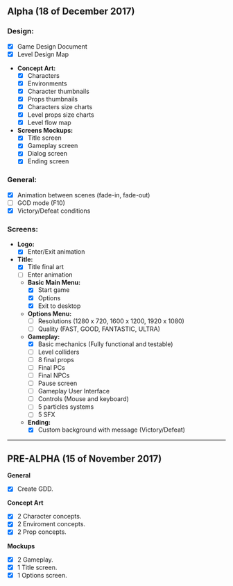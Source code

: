 ## Alpha (18 of December 2017)
### Design:
- [x] Game Design Document
- [x] Level Design Map
* **Concept Art:**
    - [x] Characters
    - [x] Environments
    - [x] Character thumbnails
    - [x] Props thumbnails
    - [x] Characters size charts
    - [x] Level props size charts
    - [x] Level flow map
* **Screens Mockups:**
    - [x] Title screen
    - [x] Gameplay screen
    - [x] Dialog screen
    - [x] Ending screen
### General:
- [x] Animation between scenes (fade-in, fade-out)
- [ ] GOD mode (F10)
- [x] Victory/Defeat conditions
### Screens:
* **Logo:**
    - [x] Enter/Exit animation
* **Title:**
    - [x] Title final art
    - [ ] Enter animation
    * **Basic Main Menu:**
        - [x] Start game
        - [x] Options
        - [x] Exit to desktop
    * **Options Menu:**
        - [ ] Resolutions (1280 x 720, 1600 x 1200, 1920 x 1080)
        - [ ] Quality (FAST, GOOD, FANTASTIC, ULTRA)
    * **Gameplay:**
        - [x] Basic mechanics (Fully functional and testable)
        - [ ] Level colliders
        - [ ] 8 final props
        - [ ] Final PCs
        - [ ] Final NPCs
        - [ ] Pause screen
        - [ ] Gameplay User Interface
        - [ ] Controls (Mouse and keyboard)
        - [ ] 5 particles systems
        - [ ] 5 SFX
    * **Ending:**
        - [x] Custom background with message (Victory/Defeat)
    
***

## PRE-ALPHA (15 of November 2017)
**General**
- [x] Create GDD.

**Concept Art**
- [x] 2 Character concepts.
- [x] 2 Enviroment concepts.
- [x] 2 Prop concepts.

**Mockups**
- [x] 2 Gameplay.
- [x] 1 Title screen.
- [x] 1 Options screen.
